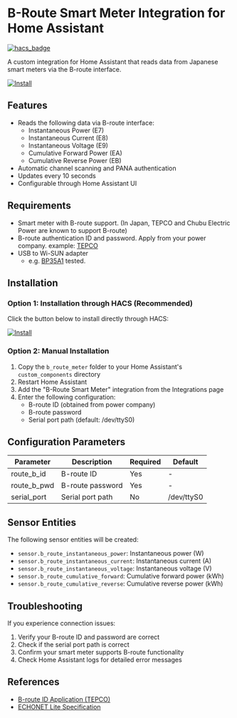 # B-Route Smart Meter Integration for Home Assistant

[![hacs_badge](https://img.shields.io/badge/HACS-Default-41BDF5.svg)](https://github.com/hacs/integration)

A custom integration for Home Assistant that reads data from Japanese smart meters via the B-route interface.

[![Install](https://my.home-assistant.io/badges/hacs_repository.svg)](https://my.home-assistant.io/redirect/hacs_repository/?owner=yufeikang&repository=b-route-meter&category=integration)

## Features

- Reads the following data via B-route interface:
  - Instantaneous Power (E7)
  - Instantaneous Current (E8)
  - Instantaneous Voltage (E9)
  - Cumulative Forward Power (EA)
  - Cumulative Reverse Power (EB)
- Automatic channel scanning and PANA authentication
- Updates every 10 seconds
- Configurable through Home Assistant UI

## Requirements

- Smart meter with B-route support. (In Japan, TEPCO and Chubu Electric Power are known to support B-route)
- B-route authentication ID and password. Apply from your power company. example: [TEPCO](https://www.tepco.co.jp/pg/consignment/liberalization/smartmeter-broute.html)
- USB to Wi-SUN adapter
  - e.g. [BP35A1](https://www.rohm.co.jp/products/wireless-communication/specified-low-power-radio-modules/bp35a1-product) tested.

## Installation

### Option 1: Installation through HACS (Recommended)

Click the button below to install directly through HACS:

[![Install](https://my.home-assistant.io/badges/hacs_repository.svg)](https://my.home-assistant.io/redirect/hacs_repository/?owner=yufeikang&repository=b-route-meter&category=integration)

### Option 2: Manual Installation

1. Copy the `b_route_meter` folder to your Home Assistant's `custom_components` directory
2. Restart Home Assistant
3. Add the "B-Route Smart Meter" integration from the Integrations page
4. Enter the following configuration:
   - B-route ID (obtained from power company)
   - B-route password
   - Serial port path (default: /dev/ttyS0)

## Configuration Parameters

| Parameter | Description | Required | Default |
|-----------|-------------|----------|---------|
| route_b_id | B-route ID | Yes | - |
| route_b_pwd | B-route password | Yes | - |
| serial_port | Serial port path | No | /dev/ttyS0 |

## Sensor Entities

The following sensor entities will be created:

- `sensor.b_route_instantaneous_power`: Instantaneous power (W)
- `sensor.b_route_instantaneous_current`: Instantaneous current (A)
- `sensor.b_route_instantaneous_voltage`: Instantaneous voltage (V)
- `sensor.b_route_cumulative_forward`: Cumulative forward power (kWh)
- `sensor.b_route_cumulative_reverse`: Cumulative reverse power (kWh)

## Troubleshooting

If you experience connection issues:

1. Verify your B-route ID and password are correct
2. Check if the serial port path is correct
3. Confirm your smart meter supports B-route functionality
4. Check Home Assistant logs for detailed error messages

## References

- [B-route ID Application (TEPCO)](https://www.tepco.co.jp/pg/consignment/liberalization/smartmeter-broute.html)
- [ECHONET Lite Specification](https://echonet.jp/spec_g/)
